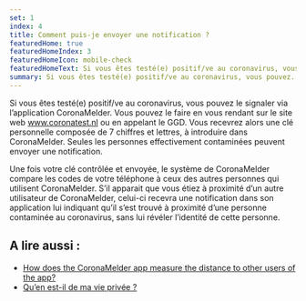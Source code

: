 ```yaml
---
set: 1
index: 4
title: Comment puis-je envoyer une notification ?
featuredHome: true
featuredHomeIndex: 3
featuredHomeIcon: mobile-check
featuredHomeText: Si vous êtes testé(e) positif/ve au coronavirus, vous pouvez...
summary: Si vous êtes testé(e) positif/ve au coronavirus, vous pouvez...
---
```

Si vous êtes testé(e) positif/ve au coronavirus, vous pouvez le signaler via l’application CoronaMelder. Vous pouvez le faire en vous rendant sur le site web www.coronatest.nl ou en appelant le GGD. Vous recevrez alors une clé personnelle composée de 7 chiffres et lettres, à introduire dans CoronaMelder. Seules les personnes effectivement contaminées peuvent envoyer une notification.

Une fois votre clé contrôlée et envoyée, le système de CoronaMelder compare les codes de votre téléphone à ceux des autres personnes qui utilisent CoronaMelder. S’il apparait que vous étiez à proximité d’un autre utilisateur de CoronaMelder, celui-ci recevra une notification dans son application lui indiquant qu’il s’est trouvé à proximité d’une personne contaminée au coronavirus, sans lui révéler l’identité de cette personne. 

## A lire aussi :
- <a href="/{{page.lang}}/faq/2-1-hoe-meet-coronamelder-de-afstand" lang="en" hreflang="en">How does the CoronaMelder app measure the distance to other users of the app?</a> 
- <a href="/{{page.lang}}/faq/2-8-hoe-zit-het-met-mijn-privacy">Qu’en est-il de ma vie privée ?</a>
